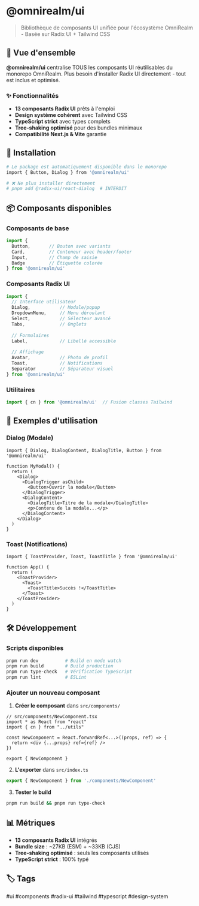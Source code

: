 # @omnirealm/ui

> Bibliothèque de composants UI unifiée pour l'écosystème OmniRealm - Basée sur Radix UI + Tailwind CSS

## 🎯 Vue d'ensemble

**@omnirealm/ui** centralise TOUS les composants UI réutilisables du monorepo OmniRealm. Plus besoin d'installer Radix UI directement - tout est inclus et optimisé.

### ✨ Fonctionnalités

- **13 composants Radix UI** prêts à l'emploi
- **Design système cohérent** avec Tailwind CSS
- **TypeScript strict** avec types complets
- **Tree-shaking optimisé** pour des bundles minimaux
- **Compatibilité Next.js & Vite** garantie

## 🚀 Installation

```bash
# Le package est automatiquement disponible dans le monorepo
import { Button, Dialog } from '@omnirealm/ui'

# ❌ Ne plus installer directement
# pnpm add @radix-ui/react-dialog  # INTERDIT
```

## 📦 Composants disponibles

### **Composants de base**
```typescript
import { 
  Button,       // Bouton avec variants
  Card,         // Conteneur avec header/footer
  Input,        // Champ de saisie
  Badge         // Étiquette colorée
} from '@omnirealm/ui'
```

### **Composants Radix UI**
```typescript
import {
  // Interface utilisateur
  Dialog,           // Modale/popup
  DropdownMenu,     // Menu déroulant
  Select,           // Sélecteur avancé
  Tabs,             // Onglets
  
  // Formulaires
  Label,            // Libellé accessible
  
  // Affichage
  Avatar,           // Photo de profil
  Toast,            // Notifications
  Separator         // Séparateur visuel
} from '@omnirealm/ui'
```

### **Utilitaires**
```typescript
import { cn } from '@omnirealm/ui'  // Fusion classes Tailwind
```

## 🎨 Exemples d'utilisation

### Dialog (Modale)
```tsx
import { Dialog, DialogContent, DialogTitle, Button } from '@omnirealm/ui'

function MyModal() {
  return (
    <Dialog>
      <DialogTrigger asChild>
        <Button>Ouvrir la modale</Button>
      </DialogTrigger>
      <DialogContent>
        <DialogTitle>Titre de la modale</DialogTitle>
        <p>Contenu de la modale...</p>
      </DialogContent>
    </Dialog>
  )
}
```

### Toast (Notifications)
```tsx
import { ToastProvider, Toast, ToastTitle } from '@omnirealm/ui'

function App() {
  return (
    <ToastProvider>
      <Toast>
        <ToastTitle>Succès !</ToastTitle>
      </Toast>
    </ToastProvider>
  )
}
```

## 🛠️ Développement

### Scripts disponibles
```bash
pnpm run dev          # Build en mode watch
pnpm run build        # Build production
pnpm run type-check   # Vérification TypeScript
pnpm run lint         # ESLint
```

### Ajouter un nouveau composant

1. **Créer le composant** dans `src/components/`
```tsx
// src/components/NewComponent.tsx
import * as React from "react"
import { cn } from "../utils"

const NewComponent = React.forwardRef<...>((props, ref) => {
  return <div {...props} ref={ref} />
})

export { NewComponent }
```

2. **L'exporter** dans `src/index.ts`
```typescript
export { NewComponent } from './components/NewComponent'
```

3. **Tester le build**
```bash
pnpm run build && pnpm run type-check
```

## 📊 Métriques

- **13 composants Radix UI** intégrés
- **Bundle size** : ~27KB (ESM) + ~33KB (CJS)
- **Tree-shaking optimisé** : seuls les composants utilisés
- **TypeScript strict** : 100% typé

## 🏷️ Tags

#ui #components #radix-ui #tailwind #typescript #design-system
